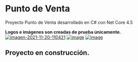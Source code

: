 # Punto de Venta
Proyecto Punto de Venta desarrollado en C# con Net Core 4.5

<b>Logos e imágenes son creadas de prueba únicamente.</b><br>
<a href="https://imgbb.com/"><img src="https://i.ibb.co/9q5GPYf/imagen-2021-11-20-110421.png" alt="imagen-2021-11-20-110421" border="0"></a>
<a href="https://imgbb.com/"><img src="https://i.ibb.co/S3CjTFW/image.png" alt="image" border="0"></a>
<a href="https://ibb.co/c8xRn7W"><img src="https://i.ibb.co/8xXGZSy/image.png" alt="image" border="0"></a>

<h2>Proyecto en construcción.</h2>
